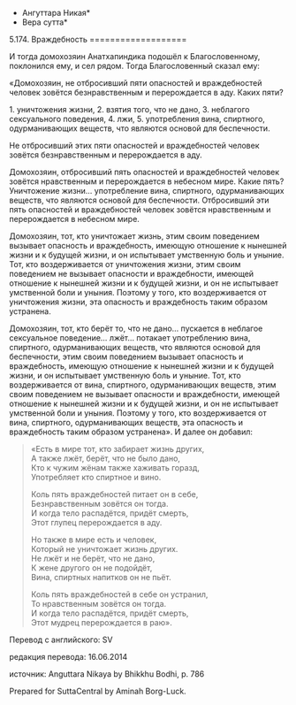 * Ангуттара Никая*
* Вера сутта*

5\.174\. Враждебность
\=\=\=\=\=\=\=\=\=\=\=\=\=\=\=\=\=\=\=

И тогда домохозяин Анатхапиндика подошёл к Благословенному, поклонился ему, и сел рядом\. Тогда Благословенный сказал ему:

«Домохозяин, не отбросивший пяти опасностей и враждебностей человек зовётся безнравственным и перерождается в аду\. Каких пяти?

1\. уничтожения жизни,
2\. взятия того, что не дано,
3\. неблагого сексуального поведения,
4\. лжи,
5\. употребления вина, спиртного, одурманивающих веществ, что являются основой для беспечности\.

Не отбросивший этих пяти опасностей и враждебностей человек зовётся безнравственным и перерождается в аду\.

Домохозяин, отбросивший пять опасностей и враждебностей человек зовётся нравственным и перерождается в небесном мире\. Какие пять? Уничтожение жизни… употребление вина, спиртного, одурманивающих веществ, что являются основой для беспечности\. Отбросивший эти пять опасностей и враждебностей человек зовётся нравственным и перерождается в небесном мире\.

Домохозяин, тот, кто уничтожает жизнь, этим своим поведением вызывает опасность и враждебность, имеющую отношение к нынешней жизни и к будущей жизни, и он испытывает умственную боль и уныние\. Тот, кто воздерживается от уничтожения жизни, этим своим поведением не вызывает опасности и враждебности, имеющей отношение к нынешней жизни и к будущей жизни, и он не испытывает умственной боли и уныния\. Поэтому у того, кто воздерживается от уничтожения жизни, эта опасность и враждебность таким образом устранена\.

Домохозяин, тот, кто берёт то, что не дано… пускается в неблагое сексуальное поведение… лжёт… потакает употреблению вина, спиртного, одурманивающих веществ, что являются основой для беспечности, этим своим поведением вызывает опасность и враждебность, имеющую отношение к нынешней жизни и к будущей жизни, и он испытывает умственную боль и уныние\. Тот, кто воздерживается от вина, спиртного, одурманивающих веществ, этим своим поведением не вызывает опасности и враждебности, имеющей отношение к нынешней жизни и к будущей жизни, и он не испытывает умственной боли и уныния\. Поэтому у того, кто воздерживается от вина, спиртного, одурманивающих веществ, эта опасность и враждебность таким образом устранена»\. И далее он добавил:

> «Есть в мире тот, кто забирает жизнь других,  
> А также лжёт, берёт, что не было дано,  
> Кто к чужим жёнам также хаживать горазд,  
> Употребляет кто спиртное и вино\.  
>   
> Коль пять враждебностей питает он в себе,  
> Безнравственным зовётся он тогда\.  
> И когда тело распадётся, придёт смерть,  
> Этот глупец перерождается в аду\.  
>   
> Но также в мире есть и человек,  
> Который не уничтожает жизнь других\.  
> Не лжёт и не берёт, что не дано,  
> К жене другого он не подойдёт,  
> Вина, спиртных напитков он не пьёт\.  
>   
> Коль пять враждебностей в себе он устранил,  
> То нравственным зовётся он тогда\.  
> И когда тело распадётся, придёт смерть,  
> Этот мудрец перерождается в раю»\.

Перевод с английского: SV

редакция перевода: 16\.06\.2014

источник: Anguttara Nikaya by Bhikkhu Bodhi, p\. 786

Prepared for SuttaCentral by Aminah Borg\-Luck\.